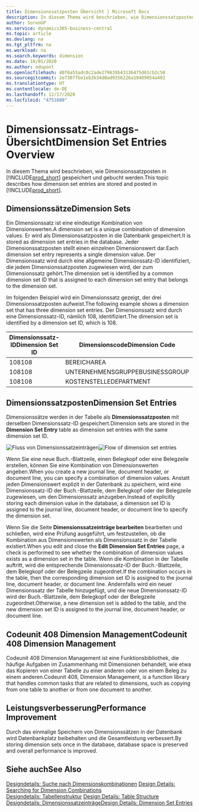 ```yaml
---
title: Dimensionssatzposten Übersicht | Microsoft Docs
description: In diesem Thema wird beschrieben, wie Dimensionssatzposten in Dynamics 365 gespeichert und gebucht werden.
author: SorenGP
ms.service: dynamics365-business-central
ms.topic: article
ms.devlang: na
ms.tgt_pltfrm: na
ms.workload: na
ms.search.keywords: dimension
ms.date: 10/01/2020
ms.author: edupont
ms.openlocfilehash: 40f6a55adc0c2ade279638b43136475d81cb2c58
ms.sourcegitcommit: 2e7307fbe1eb3b34d0ad9356226a19409054a402
ms.translationtype: HT
ms.contentlocale: de-DE
ms.lasthandoff: 12/17/2020
ms.locfileid: "4751680"
---
```

# <a name="dimension-set-entries-overview"></a><span data-ttu-id="db18e-103">Dimensionssatz-Eintrags-Übersicht</span><span class="sxs-lookup"><span data-stu-id="db18e-103">Dimension Set Entries Overview</span></span>
<span data-ttu-id="db18e-104">In diesem Thema wird beschrieben, wie Dimensionssatzposten in [!INCLUDE[prod_short](includes/prod_short.md)] gespeichert und gebucht werden.</span><span class="sxs-lookup"><span data-stu-id="db18e-104">This topic describes how dimension set entries are stored and posted in [!INCLUDE[prod_short](includes/prod_short.md)].</span></span>  

## <a name="dimension-sets"></a><span data-ttu-id="db18e-105">Dimensionssätze</span><span class="sxs-lookup"><span data-stu-id="db18e-105">Dimension Sets</span></span>  
<span data-ttu-id="db18e-106">Ein Dimensionssatz ist eine eindeutige Kombination von Dimensionswerten.</span><span class="sxs-lookup"><span data-stu-id="db18e-106">A dimension set is a unique combination of dimension values.</span></span> <span data-ttu-id="db18e-107">Er wird als Dimensionssatzposten in die Datenbank gespeichert.</span><span class="sxs-lookup"><span data-stu-id="db18e-107">It is stored as dimension set entries in the database.</span></span> <span data-ttu-id="db18e-108">Jeder Dimensionssatzposten stellt einen einzelnen Dimensionswert dar.</span><span class="sxs-lookup"><span data-stu-id="db18e-108">Each dimension set entry represents a single dimension value.</span></span> <span data-ttu-id="db18e-109">Der Dimensionssatz wird durch eine allgemeine Dimensionssatz-ID identifiziert, die jedem Dimensionssatzposten zugewiesen wird, der zum Dimensionssatz gehört.</span><span class="sxs-lookup"><span data-stu-id="db18e-109">The dimension set is identified by a common dimension set ID that is assigned to each dimension set entry that belongs to the dimension set.</span></span>  

<span data-ttu-id="db18e-110">Im folgenden Beispiel wird ein Dimensionssatz gezeigt, der drei Dimensionssatzposten aufweist.</span><span class="sxs-lookup"><span data-stu-id="db18e-110">The following example shows a dimension set that has three dimension set entries.</span></span> <span data-ttu-id="db18e-111">Der Dimensionssatz wird durch eine Dimensionssatz-ID, nämlich 108, identifiziert.</span><span class="sxs-lookup"><span data-stu-id="db18e-111">The dimension set is identified by a dimension set ID, which is 108.</span></span>  

|<span data-ttu-id="db18e-112">Dimensionssatz-ID</span><span class="sxs-lookup"><span data-stu-id="db18e-112">Dimension Set ID</span></span>|<span data-ttu-id="db18e-113">Dimensionscode</span><span class="sxs-lookup"><span data-stu-id="db18e-113">Dimension Code</span></span>|<span data-ttu-id="db18e-114">Dimensionswertcode</span><span class="sxs-lookup"><span data-stu-id="db18e-114">Dimension Value Code</span></span>|<span data-ttu-id="db18e-115">Dimensionswertname</span><span class="sxs-lookup"><span data-stu-id="db18e-115">Dimension Value Name</span></span>|  
|----------------------|--------------------|--------------------------|--------------------------|  
|<span data-ttu-id="db18e-116">108</span><span class="sxs-lookup"><span data-stu-id="db18e-116">108</span></span>|<span data-ttu-id="db18e-117">BEREICH</span><span class="sxs-lookup"><span data-stu-id="db18e-117">AREA</span></span>|<span data-ttu-id="db18e-118">70</span><span class="sxs-lookup"><span data-stu-id="db18e-118">70</span></span>|<span data-ttu-id="db18e-119">Nordamerika</span><span class="sxs-lookup"><span data-stu-id="db18e-119">America North</span></span>|  
|<span data-ttu-id="db18e-120">108</span><span class="sxs-lookup"><span data-stu-id="db18e-120">108</span></span>|<span data-ttu-id="db18e-121">UNTERNEHMENSGRUPPE</span><span class="sxs-lookup"><span data-stu-id="db18e-121">BUSINESSGROUP</span></span>|<span data-ttu-id="db18e-122">POS1</span><span class="sxs-lookup"><span data-stu-id="db18e-122">HOME</span></span>|<span data-ttu-id="db18e-123">Start</span><span class="sxs-lookup"><span data-stu-id="db18e-123">Home</span></span>|  
|<span data-ttu-id="db18e-124">108</span><span class="sxs-lookup"><span data-stu-id="db18e-124">108</span></span>|<span data-ttu-id="db18e-125">KOSTENSTELLE</span><span class="sxs-lookup"><span data-stu-id="db18e-125">DEPARTMENT</span></span>|<span data-ttu-id="db18e-126">VERKAUF</span><span class="sxs-lookup"><span data-stu-id="db18e-126">SALES</span></span>|<span data-ttu-id="db18e-127">Verkauf</span><span class="sxs-lookup"><span data-stu-id="db18e-127">Sales</span></span>|  

## <a name="dimension-set-entries"></a><span data-ttu-id="db18e-128">Dimensionssatzposten</span><span class="sxs-lookup"><span data-stu-id="db18e-128">Dimension Set Entries</span></span>  
<span data-ttu-id="db18e-129">Dimensionssätze werden in der Tabelle als **Dimensionssatzposten** mit derselben Dimensionssatz-ID gespeichert.</span><span class="sxs-lookup"><span data-stu-id="db18e-129">Dimension sets are stored in the **Dimension Set Entry** table as dimension set entries with the same dimension set ID.</span></span>  

<span data-ttu-id="db18e-130">![Fluss von Dimensionssatzeinträgen](media/dimensionentrynav7.png "Fluss der Dimensionssatzeinträge")</span><span class="sxs-lookup"><span data-stu-id="db18e-130">![Flow of dimension set entries](media/dimensionentrynav7.png "Flow of dimension set entries")</span></span>  

<span data-ttu-id="db18e-131">Wenn Sie eine neue Buch.-Blattzeile, einen Belegkopf oder eine Belegzeile erstellen, können Sie eine Kombination von Dimensionswerten angeben.</span><span class="sxs-lookup"><span data-stu-id="db18e-131">When you create a new journal line, document header, or document line, you can specify a combination of dimension values.</span></span> <span data-ttu-id="db18e-132">Anstatt jeden Dimensionswert explizit in der Datenbank zu speichern, wird eine Dimensionssatz-ID der Buch.-Blattzeile, dem Belegkopf oder der Belegzeile zugewiesen, um den Dimensionssatz anzugeben.</span><span class="sxs-lookup"><span data-stu-id="db18e-132">Instead of explicitly storing each dimension value in the database, a dimension set ID is assigned to the journal line, document header, or document line to specify the dimension set.</span></span>  

<span data-ttu-id="db18e-133">Wenn Sie die Seite **Dimensionssatzeinträge bearbeiten** bearbeiten und schließen, wird eine Prüfung ausgeführt, um festzustellen, ob die Kombination aus Dimensionswerten als Dimensionssatz in der Tabelle existiert.</span><span class="sxs-lookup"><span data-stu-id="db18e-133">When you edit and close the **Edit Dimension Set Entries** page, a check is performed to see whether the combination of dimension values exists as a dimension set in the table.</span></span> <span data-ttu-id="db18e-134">Wenn die Kombination in der Tabelle auftritt, wird die entsprechende Dimensionssatz-ID der Buch.-Blattzeile, dem Belegkopf oder der Belegzeile zugeordnet.</span><span class="sxs-lookup"><span data-stu-id="db18e-134">If the combination occurs in the table, then the corresponding dimension set ID is assigned to the journal line, document header, or document line.</span></span> <span data-ttu-id="db18e-135">Andernfalls wird ein neuer Dimensionssatz der Tabelle hinzugefügt, und die neue Dimensionssatz-ID wird der Buch.-Blattzeile, dem Belegkopf oder der Belegzeile zugeordnet.</span><span class="sxs-lookup"><span data-stu-id="db18e-135">Otherwise, a new dimension set is added to the table, and the new dimension set ID is assigned to the journal line, document header, or document line.</span></span>

## <a name="codeunit-408-dimension-management"></a><span data-ttu-id="db18e-136">Codeunit 408 Dimension Management</span><span class="sxs-lookup"><span data-stu-id="db18e-136">Codeunit 408 Dimension Management</span></span>
<span data-ttu-id="db18e-137">Codeunit 408 Dimension Management ist eine Funktionsbibliothek, die häufige Aufgaben im Zusammenhang mit Dimensionen behandelt, wie etwa das Kopieren von einer Tabelle zu einer anderen oder von einem Beleg zu einem anderen.</span><span class="sxs-lookup"><span data-stu-id="db18e-137">Codeunit 408, Dimension Management, is a function library that handles common tasks that are related to dimensions, such as copying from one table to another or from one document to another.</span></span>

## <a name="performance-improvement"></a><span data-ttu-id="db18e-138">Leistungsverbesserung</span><span class="sxs-lookup"><span data-stu-id="db18e-138">Performance Improvement</span></span>  
<span data-ttu-id="db18e-139">Durch das einmalige Speichern von Dimensionssätzen in der Datenbank wird Datenbankplatz beibehalten und die Gesamtleistung verbessert.</span><span class="sxs-lookup"><span data-stu-id="db18e-139">By storing dimension sets once in the database, database space is preserved and overall performance is improved.</span></span>  

## <a name="see-also"></a><span data-ttu-id="db18e-140">Siehe auch</span><span class="sxs-lookup"><span data-stu-id="db18e-140">See Also</span></span>  
<span data-ttu-id="db18e-141">[Designdetails: Suche nach Dimensionskombinationen](design-details-searching-for-dimension-combinations.md) </span><span class="sxs-lookup"><span data-stu-id="db18e-141">[Design Details: Searching for Dimension Combinations](design-details-searching-for-dimension-combinations.md) </span></span>  
<span data-ttu-id="db18e-142">[Designdetails: Tabellenstruktur](design-details-table-structure.md) </span><span class="sxs-lookup"><span data-stu-id="db18e-142">[Design Details: Table Structure](design-details-table-structure.md) </span></span>  
[<span data-ttu-id="db18e-143">Designdetails: Dimensionssatzeinträge</span><span class="sxs-lookup"><span data-stu-id="db18e-143">Design Details: Dimension Set Entries</span></span>](design-details-dimension-set-entries.md)   

